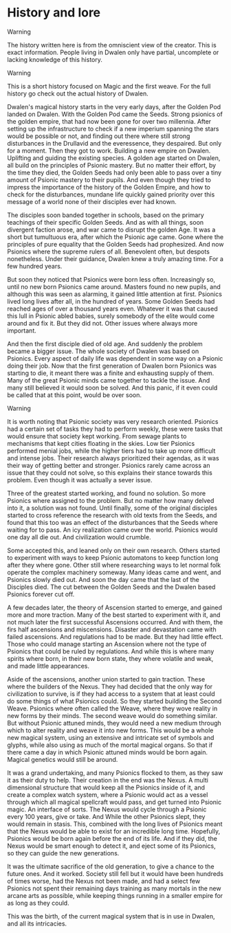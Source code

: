 # History and lore

> [!warning]
The history written here is from the omniscient view of the creator. This is exact information. People living in Dwalen only have partial, uncomplete or lacking knowledge of this history.


> [!warning]
> This is a short history focused on Magic and the first weave. For the full history go check out the actual history of Dwalen.

Dwalen's magical history starts in the very early days, after the Golden Pod landed on Dwalen. With the Golden Pod came the Seeds. Strong psionics of the golden empire, that had now been gone for over two millennia. After setting up the infrastructure to check if a new imperium spanning the stars would be possible or not, and finding out there where still strong disturbances in the Drullavid and the everessence, they despaired. But only for a moment. Then they got to work. Building a new empire on Dwalen. Uplifting and guiding the existing species. A golden age started on Dwalen, all build on the principles of Psionic mastery. But no matter their effort, by the time they died, the Golden Seeds had only been able to pass over a tiny amount of Psionic mastery to their pupils. And even though they tried to impress the importance of the history of the Golden Empire, and how to check for the disturbances, mundane life quickly gained priority over this message of a world none of their disciples ever had known.

The disciples soon banded together in schools, based on the primary teachings of their specific Golden Seeds. And as with all things, soon divergent faction arose, and war came to disrupt the golden Age. It was a short but tumultuous era, after which the Psionic age came. Gone where the principles of pure equality that the Golden Seeds had prophesized. And now Psionics where the supreme rulers of all. Benevolent often, but despots nonetheless. Under their guidance, Dwalen knew a truly amazing time. For a few hundred years.

But soon they noticed that Psionics were born less often. Increasingly so, until no new born Psionics came around. Masters found no new pupils, and although this was seen as alarming, it gained little attention at first. Psionics lived long lives after all, in the hundred of years. Some Golden Seeds had reached ages of over a thousand years even. Whatever it was that caused this lull in Psionic abled babies, surely somebody of the elite would come around and fix it. But they did not. Other issues where always more important.

And then the first disciple died of old age. And suddenly the problem became a bigger issue. The whole society of Dwalen was based on Psionics. Every aspect of daily life was dependent in some way on a Psionic doing their job. Now that the first generation of Dwalen born Psionics was starting to die, it meant there was a finite and exhausting supply of them. Many of the great Psionic minds came together to tackle the issue. And many still believed it would soon be solved. And this panic, if it even could be called that at this point, would be over soon.

> [!warning]
> It is worth noting that Psionic society was very research oriented. Psionics had a certain set of tasks they had to perform weekly, these were tasks that would ensure that society kept working. From sewage plants to mechanisms that kept cities floating in the skies. Low tier Psionics performed menial jobs, while the higher tiers had to take up more difficult and intense jobs. Their research always prioritized their agendas, as it was their way of getting better and stronger. Psionics rarely came across an issue that they could not solve, so this explains their stance towards this problem. Even though it was actually a sever issue.

Three of the greatest started working, and found no solution. So more Psionics where assigned to the problem. But no matter how many delved into it, a solution was not found. Until finally, some of the original disciples started to cross reference the research with old texts from the Seeds, and found that this too was an effect of the disturbances that the Seeds where waiting for to pass. An icy realization came over the world. Psionics would one day all die out. And civilization would crumble.

Some accepted this, and leaned only on their own research. Others started to experiment with ways to keep Psionic automatons to keep function long after they where gone. Other still where researching ways to let normal folk operate the complex machinery someway. Many ideas came and went, and Psionics slowly died out. And soon the day came that the last of the Disciples died. The cut between the Golden Seeds and the Dwalen based Psionics forever cut off. 

A few decades later, the theory of Ascension started to emerge, and gained more and more traction. Many of the best started to experiment with it, and not much later the first successful Ascensions occurred. And with them, the firs half ascensions and miscensions. Disaster and devastation came with failed ascensions. And regulations had to be made. But they had little effect. Those who could manage starting an Ascension where not the type of Psionics that could be ruled by regulations. And while this is where many spirits where born, in their new born state, they where volatile and weak, and made little appearances. 

Aside of the ascensions, another union started to gain traction. These where the builders of the Nexus. They had decided that the only way for civilization to survive, is if they had access to a system that at least could do some things of what Psionics could. So they started building the Second Weave. Psionics where often called the Weave, where they wove reality in new forms by their minds. The second weave would do something similar. But without Psionic attuned minds, they would need a new medium through which to alter reality and weave it into new forms. This would be a whole new magical system, using an extensive and intricate set of symbols and glyphs, while also using as much of the mortal magical organs. So that if there came a day in which Psionic attuned minds would be born again. Magical genetics would still be around.

It was a grand undertaking, and many Psionics flocked to them, as they saw it as their duty to help. Their creation in the end was the Nexus. A multi dimensional structure that would keep all the Psionics inside of it, and create a complex watch system, where a Psionic would act as a vessel through which all magical spellcraft would pass, and get turned into Psionic magic. An interface of sorts. The Nexus would cycle through a Psionic every 100 years, give or take. And While the other Psionics slept, they would remain in stasis. This, combined with the long lives of Psionics meant that the Nexus would be able to exist for an incredible long time. Hopefully, Psionics would be born again before the end of its life. And if they did, the Nexus would be smart enough to detect it,  and eject some of its Psionics, so they can guide the new generations.

It was the ultimate sacrifice of the old generation, to give a chance to the future ones. And it worked. Society still fell but it would have been hundreds of times worse, had the Nexus not been made, and had a select few Psionics not spent their remaining days training as many mortals in the new arcane arts as possible, while keeping things running in a smaller empire for as long as they could.

This was the birth, of the current magical system that is in use in Dwalen, and all its intricacies.